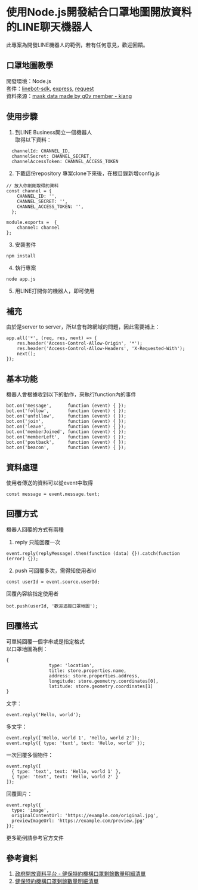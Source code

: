 # 使用Node.js開發結合口罩地圖開放資料的LINE聊天機器人
此專案為開發LINE機器人的範例，若有任何意見，歡迎回饋。

## 口罩地圖教學
開發環境：Node.js  
套件：[linebot-sdk](https://www.npmjs.com/package/linebot), [express](https://www.npmjs.com/package/express), [request](https://www.npmjs.com/package/request)  
資料來源：[mask data made by g0v member - kiang](https://raw.githubusercontent.com/kiang/pharmacies/master/json/points.json)

## 使用步驟
1. 到LINE Business開立一個機器人  
取得以下資料：
```
  channelId: CHANNEL_ID,
  channelSecret: CHANNEL_SECRET,
  channelAccessToken: CHANNEL_ACCESS_TOKEN
```
2. 下載這份repository
專案clone下來後，在根目錄新增config.js
```
// 放入你剛剛取得的資料
const channel = {
    CHANNEL_ID: '',
    CHANNEL_SECRET: '',
    CHANNEL_ACCESS_TOKEN: '',
  };

module.exports =  {
    channel: channel
};
```
3. 安裝套件
```
npm install
```

4. 執行專案
```
node app.js
```

5. 用LINE打開你的機器人，即可使用

## 補充
由於是server to server，所以會有跨網域的問題，因此需要補上：  
```
app.all('*', (req, res, next) => {
    res.header('Access-Control-Allow-Origin', '*');
    res.header('Access-Control-Allow-Headers', 'X-Requested-With');
    next();
});
```

## 基本功能
機器人會根據收到以下的動作，來執行function內的事件  
```
bot.on('message',      function (event) { });
bot.on('follow',       function (event) { });
bot.on('unfollow',     function (event) { });
bot.on('join',         function (event) { });
bot.on('leave',        function (event) { });
bot.on('memberJoined', function (event) { });
bot.on('memberLeft',   function (event) { });
bot.on('postback',     function (event) { });
bot.on('beacon',       function (event) { });
```

## 資料處理
使用者傳送的資料可以從event中取得
```
const message = event.message.text;
```

## 回覆方式
機器人回覆的方式有兩種
1. reply
只能回覆一次
```
event.reply(replyMessage).then(function (data) {}).catch(function (error) {});
```
2. push
可回覆多次，需得知使用者Id
```
const userId = event.source.userId;
```
回覆內容給指定使用者
```
bot.push(userId, '歡迎追蹤口罩地圖'); 
```
## 回覆格式
可單純回覆一個字串或是指定格式  
以口罩地圖為例：
```
{
                type: 'location',
                title: store.properties.name,   
                address: store.properties.address,
                longitude: store.geometry.coordinates[0],
                latitude: store.geometry.coordinates[1]
}
```

文字：    
```
event.reply('Hello, world');
```

多文字：  
```
event.reply(['Hello, world 1', 'Hello, world 2']);
event.reply({ type: 'text', text: 'Hello, world' });
```

一次回覆多個物件：  
```
event.reply([
  { type: 'text', text: 'Hello, world 1' },
  { type: 'text', text: 'Hello, world 2' }
]);
```

回覆圖片：  
```
event.reply({
  type: 'image',
  originalContentUrl: 'https://example.com/original.jpg',
  previewImageUrl: 'https://example.com/preview.jpg'
});
```
更多範例請參考官方文件
## 參考資料  
1. [政府開放資料平台 - 健保特約機構口罩剩餘數量明細清單](https://data.gov.tw/dataset/116285)  
2. [健保特約機構口罩剩餘數量明細清單](https://data.nhi.gov.tw/Datasets/DatasetResource.aspx?rId=A21030000I-D50001-001)  
